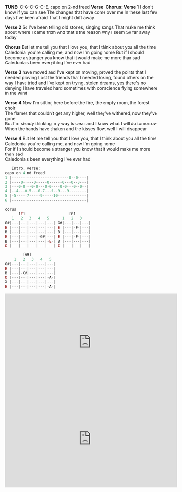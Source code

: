 
**TUNE:** C-G-C-G-C-E. capo on 2-nd freed
**Verse:** 
**Chorus:** 
**Verse 1** 
I don't know if you can see
The changes that have come over me
In these last few days I've been afraid
That I might drift away

**Verse 2** 
So I've been telling old stories, singing songs
That make me think about where I came from
And that's the reason why I seem
So far away today

**Chorus**
But let me tell you that I love you, that I think about you all the time  
Caledonia, you're calling me, and now I'm going home
But if I should become a stranger you know that it would make me more than sad  
Caledonia's been everything I've ever had  
  
**Verse 3**
have moved and I've kept on moving, proved the points that I needed proving
Lost the friends that I needed losing, found others on the way
I have tried and I've kept on trying, stolen dreams, yes there's no denying
I have traveled hard sometimes with conscience flying somewhere in the wind

**Verse 4**
Now I'm sitting here before the fire, the empty room, the forest choir  
The flames that couldn't get any higher, well they've withered, now they've gone  
But I'm steady thinking, my way is clear and I know what I will do tomorrow  
When the hands have shaken and the kisses flow, well I will disappear

**Verse 4** 
But let me tell you that I love you, that I think about you all the time  
Caledonia, you're calling me, and now I'm going home  
For if I should become a stranger you know that it would make me more than sad  
Caledonia's been everything I've ever had


```java    
   Intro, verse:    
capo on 4-nd freed
1 |--------------------------0--0----|
2 |----0-----0-----0------0---0--0---|
3 |---0-0---0-0---0-0----0-0---0--0--|
4 |--4---0-5---0-7---0--9---9--------|
5 |-5-----7-----9-----10-------------|
6 |----------------------------------|	
```

```js    
corus
	  [E]					 [B]				
   1   2   3   4   5	  1   2   3	  
G#|---|---|---|---|---| G#|---|---|---| 
E |---|---|---|---|---| E |---|-F-|---|
B |---|---|---|---|---| B |---|---|---| 
E |---|---|---|-G#|---| E |---|-F-|---| 
B |---|---|---|---|-E-| B |---|---|---| 
E |---|---|---|---|---| E |---|---|---| 

		[G9] 
  	1   2   3   4   5
G#|---|---|---|---|---| 
E |---|---|---|---|---| 
B |---|-C#|---|---|---| 
E |---|---|---|---|-A-|
X |---|---|---|---|---| 
E |---|---|---|---|-A-|
```

<iframe width="560" height="315" src="https://www.youtube.com/embed/0Ro1i2AVJ1Y?si=cRptdL-eev3WOVKY" title="YouTube video player" frameborder="0" allow="accelerometer; autoplay; clipboard-write; encrypted-media; gyroscope; picture-in-picture; web-share" referrerpolicy="strict-origin-when-cross-origin" allowfullscreen></iframe>

<iframe width="560" height="315" src="https://www.youtube.com/embed/-skrVk5TYWU?si=0d_Zu6MhIM2Ld1KB" title="YouTube video player" frameborder="0" allow="accelerometer; autoplay; clipboard-write; encrypted-media; gyroscope; picture-in-picture; web-share" referrerpolicy="strict-origin-when-cross-origin" allowfullscreen></iframe>

